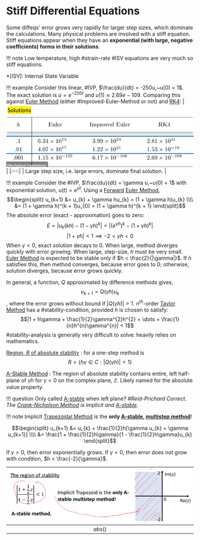# Stiff Differential Equations

Some diffeqs' error grows very rapidly for larger step sizes, which dominate the calculations.
Many physical problems are involved with a stiff equation.
Stiff equations appear when they have an **exponential (with large, negative coefficients) forms in their solutions**.

!!! note Low temperature, high #strain-rate #ISV equations are very much so stiff equations.

*[ISV]: Internal State Variable

!!! example Consider this linear, #IVP, $\frac{du}{dt} = -250u,~u(0) = 1$. The exact solution is $\dot{u} = e^{-250t}$ and $u(1) \approx 2.69e-109$. Comparing this against [Euler Method](euler-method.md) (either #Improved-Euler-Method or not) and [RK4](engr-704-001-partial-differential-equations/runge-kutta-method.md#rk4):
    | ![](../../../attachments/engr-704-001-partial-differential-equations/stiff_differential_equation_method_comparisons_211001_173918_EST.png) |
    |:--:|
    | Large step size, i.e. large errors, dominate final solution. |

!!! example Consider the #IVP, $\frac{du}{dt} = \gamma u,~u(0) = 1$ with exponential solution, $u(t) = e^{\gamma t}$.
    Using a [Forward](forward-euler.md) [Euler Method](euler-method.md),
    $$\begin{split}
    u_{k+1} &= u_{k} + \gamma hu_{k} = (1 + \gamma h)u_{k} \\\\
    &= (1 + \gamma h)^(k + 1)u_{0} = (1 + \gamma h)^{k + 1}
    \end{split}$$
    The absolute error (exact - approximation) goes to zero:
    $$E = |u_{k}(kh) - (1 - \gamma h)^{k}| = |(e^{\gamma h})^{k} - (1 + \gamma h)^{k}|$$
    $$|1 + \gamma h| < 1 \implies -2<\gamma h < 0$$
    When $\gamma < 0$, exact solution decays to $0$.
    When large, method diverges quickly with error growing.
    When large, step-size, $h$ must be very small.
    [Euler Method](euler-method.md) is expected to be stable only if $h < \frac{2}{|\gamma|}$.
    If $h$ satisfies this, then method converges, because error goes to $0$; otherwise, solution diverges, because error grows quickly.

In general, a function, $Q$ approximated by difference methods gives, $$u_{k + 1} = Q(\gamma h)u_{k}$$, where the error grows without bound if $|Q(\gamma h)| > 1$.
$n^{th}$-order [Taylor Method](taylor-method.md) has a #stability-condition, provided $h$ is chosen to satisfy: $$|1 + h\gamma + \frac{1}{2}\gamma^{2}h^{2} + \dots + \frac{1}{n}h^{n}\gamma^{n}| < 1$$
#stability-analysis is generally very difficult to solve: heavily relies on mathematics.

[Region, $R$ of absolute stability](region-of-absolute-stability.md)
: for a one-step method is $$R = \{h\gamma \in C:|Q(\gamma h)| < 1\}$$

[A-Stable Method](a-stable-method.md)
: The region of absolute stability contains entire, left half-plane of $\gamma h$ for $\gamma < 0$ on the complex plane, $\mathbb{Z}$.
Likely named for the absolute value property.

!!! question Only called [A-stable](a-stable-method.md) when left plane? <cite> #Reid-Prichard
    Correct.
    The [Crank-Nicholson Method](trapezoidal-crank-nicholson-method.md) is implicit and [A-stable](a-stable-method.md).

!!! note
    Implicit [Trapezoidal Method](trapezoidal-crank-nicholson-method.md) is the **only [A-stable](a-stable-method.md), [multistep method](multistep-methods.md)**!

$$\begin{split}
u_{k+1} &= u_{k} + \frac{1}{2}h[\gamma u_{k} + \gamma u_{k+1}] \\\\
&= \frac{1 + \frac{1}{2}h\gamma}{1 - \frac{1}{2}h\gamma}u_{k}
\end{split}$$

If $\gamma > 0$, then error exponentially grows.
If $\gamma < 0$, then error does not grow with condition, $h < \frac{-2}{\gamma}$.

| ![](../../../attachments/engr-704-001-partial-differential-equations/a_stable_method_example_of_implicit_trapezoidal_211004_172442_EST.png) |
|:--:|
| $abs()$ |